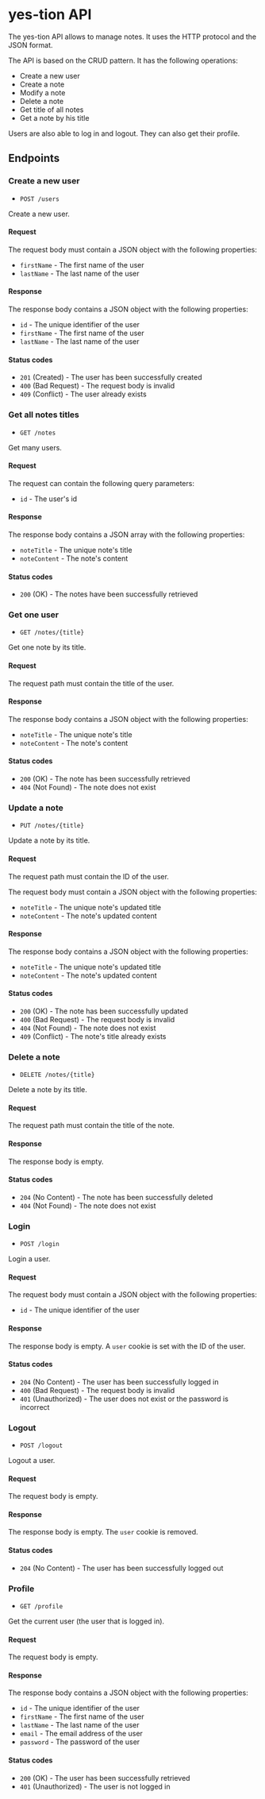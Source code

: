 # yes-tion API

The yes-tion API allows to manage notes. It uses the HTTP protocol and the JSON
format.

The API is based on the CRUD pattern. It has the following operations:

- Create a new user
- Create a note
- Modify a note
- Delete a note
- Get title of all notes
- Get a note by his title

Users are also able to log in and logout. They can also get their profile.

## Endpoints

### Create a new user

- `POST /users`

Create a new user.

#### Request

The request body must contain a JSON object with the following properties:

- `firstName` - The first name of the user
- `lastName` - The last name of the user

#### Response

The response body contains a JSON object with the following properties:

- `id` - The unique identifier of the user
- `firstName` - The first name of the user
- `lastName` - The last name of the user

#### Status codes

- `201` (Created) - The user has been successfully created
- `400` (Bad Request) - The request body is invalid
- `409` (Conflict) - The user already exists

### Get all notes titles

- `GET /notes`

Get many users.

#### Request

The request can contain the following query parameters:

- `id` - The user's id

#### Response

The response body contains a JSON array with the following properties:

- `noteTitle` - The unique note's title
- `noteContent` - The note's content

#### Status codes

- `200` (OK) - The notes have been successfully retrieved

### Get one user

- `GET /notes/{title}`

Get one note by its title.

#### Request

The request path must contain the title of the user.

#### Response

The response body contains a JSON object with the following properties:

- `noteTitle` - The unique note's title
- `noteContent` - The note's content

#### Status codes

- `200` (OK) - The note has been successfully retrieved
- `404` (Not Found) - The note does not exist

### Update a note

- `PUT /notes/{title}`

Update a note by its title.

#### Request

The request path must contain the ID of the user.

The request body must contain a JSON object with the following properties:

- `noteTitle` - The unique note's updated title
- `noteContent` - The note's updated content

#### Response

The response body contains a JSON object with the following properties:

- `noteTitle` - The unique note's updated title
- `noteContent` - The note's updated content

#### Status codes

- `200` (OK) - The note has been successfully updated
- `400` (Bad Request) - The request body is invalid
- `404` (Not Found) - The note does not exist
- `409` (Conflict) - The note's title already exists

### Delete a note

- `DELETE /notes/{title}`

Delete a note by its title.

#### Request

The request path must contain the title of the note.

#### Response

The response body is empty.

#### Status codes

- `204` (No Content) - The note has been successfully deleted
- `404` (Not Found) - The note does not exist

### Login

- `POST /login`

Login a user.

#### Request

The request body must contain a JSON object with the following properties:

- `id` - The unique identifier of the user 

#### Response

The response body is empty. A `user` cookie is set with the ID of the user.

#### Status codes

- `204` (No Content) - The user has been successfully logged in
- `400` (Bad Request) - The request body is invalid
- `401` (Unauthorized) - The user does not exist or the password is incorrect

### Logout

- `POST /logout`

Logout a user.

#### Request

The request body is empty.

#### Response

The response body is empty. The `user` cookie is removed.

#### Status codes

- `204` (No Content) - The user has been successfully logged out

### Profile

- `GET /profile`

Get the current user (the user that is logged in).

#### Request

The request body is empty.

#### Response

The response body contains a JSON object with the following properties:

- `id` - The unique identifier of the user
- `firstName` - The first name of the user
- `lastName` - The last name of the user
- `email` - The email address of the user
- `password` - The password of the user

#### Status codes

- `200` (OK) - The user has been successfully retrieved
- `401` (Unauthorized) - The user is not logged in